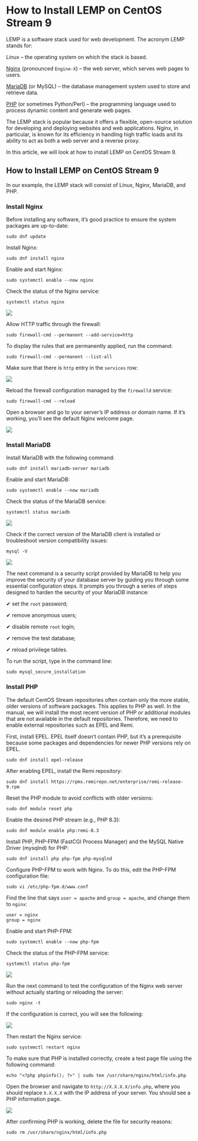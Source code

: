 # How to Install LEMP on CentOS Stream 9

LEMP is a software stack used for web development. The acronym LEMP stands for:

Linux – the operating system on which the stack is based.

[Nginx](https://nginx.org/) (pronounced `Engine-X`) – the web server, which serves web pages to users.

[MariaDB](https://mariadb.org/) (or MySQL) – the database management system used to store and retrieve data.

[PHP](https://www.php.net/) (or sometimes Python/Perl) – the programming language used to process dynamic content and generate web pages.

The LEMP stack is popular because it offers a flexible, open-source solution for developing and deploying websites and web applications. Nginx, in particular, is known for its efficiency in handling high traffic loads and its ability to act as both a web server and a reverse proxy.

In this article, we will look at how to install LEMP on CentOS Stream 9.

## How to Install LEMP on CentOS Stream 9

In our example, the LEMP stack will consist of Linux, Nginx, MariaDB, and PHP.

### Install Nginx

Before installing any software, it’s good practice to ensure the system packages are up-to-date:
```
sudo dnf update
```
Install Nginx:
```
sudo dnf install nginx
```
Enable and start Nginx:
```
sudo systemctl enable --now nginx
```
Check the status of the Nginx service:
```
systemctl status nginx
```
![](images/nginx-status.png)

Allow HTTP traffic through the firewall:
```
sudo firewall-cmd --permanent --add-service=http
```
To display the rules that are permanently applied, run the command:
```
sudo firewall-cmd --permanent --list-all
```
Make sure that there is `http` entry in the `services` row:

![](images/firewall-list-all.png)

Reload the firewall configuration managed by the `firewalld` service:
```
sudo firewall-cmd --reload
```
Open a browser and go to your server’s IP address or domain name. If it’s working, you’ll see the default Nginx welcome page.

![](images/nginx-welcome-page.png)

### Install MariaDB

Install MariaDB with the following command:
```
sudo dnf install mariadb-server mariadb
```
Enable and start MariaDB:
```
sudo systemctl enable --now mariadb
```
Check the status of the MariaDB service:
```
systemctl status mariadb
```
![](images/mariadb-status.png)

Check if the correct version of the MariaDB client is installed or troubleshoot version compatibility issues:
```
mysql -V
```
![](images/mysql-v.png)

The next command is a security script provided by MariaDB to help you improve the security of your database server by guiding you through some essential configuration steps. It prompts you through a series of steps designed to harden the security of your MariaDB instance:

✔  set the `root` password;

✔ remove anonymous users;

✔ disable remote `root` login;

✔ remove the test database;

✔ reload privilege tables.

To run the script, type in the command line:
```
sudo mysql_secure_installation
```

### Install PHP

The default CentOS Stream repositories often contain only the more stable, older versions of software packages. This applies to PHP as well. In the manual, we will install the most recent version of PHP or additional modules that are not available in the default repositories. Therefore, we need to enable external repositories such as EPEL and Remi.

First, install EPEL. EPEL itself doesn’t contain PHP, but it’s a prerequisite because some packages and dependencies for newer PHP versions rely on EPEL.
```
sudo dnf install epel-release
```
After enabling EPEL, install the Remi repository:
```
sudo dnf install https://rpms.remirepo.net/enterprise/remi-release-9.rpm
```
Reset the PHP module to avoid conflicts with older versions:
```
sudo dnf module reset php
```
Enable the desired PHP stream (e.g., PHP 8.3):
```
sudo dnf module enable php:remi-8.3
```
Install PHP, PHP-FPM (FastCGI Process Manager) and the MySQL Native Driver (mysqlnd) for PHP:
```
sudo dnf install php php-fpm php-mysqlnd
```
Configure PHP-FPM to work with Nginx. To do this, edit the PHP-FPM configuration file:
```
sudo vi /etc/php-fpm.d/www.conf
```
Find the line that says `user = apache` and `group = apache`, and change them to `nginx`:
```
user = nginx
group = nginx
```
Enable and start PHP-FPM:
```
sudo systemctl enable --now php-fpm
```
Check the status of the PHP-FPM service:
```
systemctl status php-fpm
```
![](images/php-fpm-status.png)

Run the next command to test the configuration of the Nginx web server without actually starting or reloading the server:
```
sudo nginx -t
```
If the configuration is correct, you will see the following:

![](images/nginx-t.png)

Then restart the Nginx service:
```
sudo systemctl restart nginx
```
To make sure that PHP is installed correctly, create a test page file using the following command:
```
echo "<?php phpinfo(); ?>" | sudo tee /usr/share/nginx/html/info.php
```
Open the browser and navigate to `http://X.X.X.X/info.php`, where you should replace `X.X.X.X` with the IP address of your server. You should see a PHP information page.

![](images/php-information-page.png)

After confirming PHP is working, delete the file for security reasons:
```
sudo rm /usr/share/nginx/html/info.php
```
